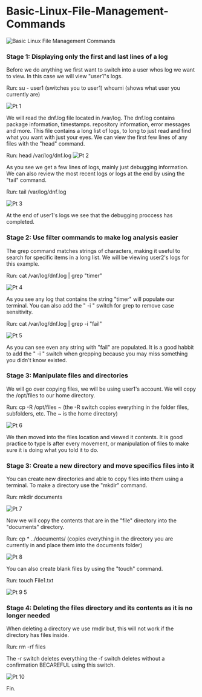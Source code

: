 # Basic-Linux-File-Management-Commands

![Basic Linux File Management Commands](https://github.com/Magee3/Basic-Linux-File-Management-Commands/assets/134301259/b9a741e6-2683-4101-9fcc-3c52ce405909)


### Stage 1: Displaying only the first and last lines of a log

Before we do anything we first want to switch into a user whos log we want to view. In this case we will view "user1"s logs.

Run:
su - user1  (switches you to user1)
whoami      (shows what user you currently are)

![Pt 1](https://github.com/Magee3/Basic-Linux-File-Management-Commands/assets/134301259/10c98ec2-6ba5-49ce-97bf-73a480b2d0c3)

We will read the dnf.log file located in  /var/log. The dnf.log contains package information, timestamps. repository information, error messages and more. This file
contains a long list of logs, to long to just read and find what you want with just your eyes. We can view the first few lines of any files with the "head" command.

Run: head /var/log/dnf.log
![Pt 2](https://github.com/Magee3/Basic-Linux-File-Management-Commands/assets/134301259/3f6ae3f7-0c65-4f5d-8488-918baf09be1b)

As you see we get a few lines of logs, mainly just debugging information. We can also review the most recent logs or logs at the end by using the "tail" command.

Run: tail /var/log/dnf.log

![Pt 3](https://github.com/Magee3/Basic-Linux-File-Management-Commands/assets/134301259/2c418b0f-f001-4cba-909e-2e7ccad04b9c)

At the end of user1's logs we see that the debugging proccess has completed.

### Stage 2: Use filter commands to make log analysis easier

The grep command matches strings of characters, making it useful to search for specific items in a long list.
We will be viewing user2's logs for this example.

Run: cat /var/log/dnf.log | grep "timer"

![Pt 4](https://github.com/Magee3/Basic-Linux-File-Management-Commands/assets/134301259/8898a23d-0d52-441a-a5eb-210cc7bb2984)

As you see any log that contains the string "timer" will populate our terminal. You can also add the " -i " switch for grep to remove case sensitivity.

Run: cat /var/log/dnf.log | grep -i "fail"

![Pt 5](https://github.com/Magee3/Basic-Linux-File-Management-Commands/assets/134301259/5553828f-46a3-4ec6-97d0-a7bb850372d1)

As you can see even any string with "fail" are populated. It is a good habbit to add the " -i " switch when grepping because you may miss something you
didn't know existed.

### Stage 3: Manipulate files and directories

We will go over copying files, we will be using user1's account. We will copy the /opt/files to our home directory.

Run: cp -R /opt/files ~    (the -R switch copies everything in the folder files, subfolders, etc. The ~ is the home directory)

![Pt 6](https://github.com/Magee3/Basic-Linux-File-Management-Commands/assets/134301259/2f9c7b2b-aed2-48e3-8026-3bb077179e3d)

We then moved into the files location and viewed it contents. It is good practice to type ls after every movement, or manipulation of files to make sure it is doing what you told it to do.

### Stage 3: Create a new directory and move specifics files into it

You can create new directories and able to copy files into them using a terminal. To make a directory use the "mkdir" command.

Run: mkdir documents

![Pt 7](https://github.com/Magee3/Basic-Linux-File-Management-Commands/assets/134301259/717e9a5a-7797-4cd4-a949-02573fce8e74)

Now we will copy the contents that are in the "file" directory into the "documents" directory.

Run: cp * ../documents/   (copies everything in the directory you are currently in and place them into the documents folder)

![Pt 8](https://github.com/Magee3/Basic-Linux-File-Management-Commands/assets/134301259/0aa17f7a-2284-4520-87b7-132b2651afed)

You can also create blank files by using the "touch" command.

Run: touch File1.txt

![Pt 9 5](https://github.com/Magee3/Basic-Linux-File-Management-Commands/assets/134301259/7616e9ed-aa6d-4cf9-a2aa-024adccd61a7)


### Stage 4: Deleting the files directory and its contents as it is no longer needed

When deleting a directory we use rmdir but, this will not work if the directory has files inside.

Run: rm -rf files 

The -r switch deletes everything
the -f switch deletes without a confirmation BECAREFUL using this switch.

![Pt 10](https://github.com/Magee3/Basic-Linux-File-Management-Commands/assets/134301259/40c0cb25-ceaa-47c0-af23-24a258e02e1e)


Fin.

